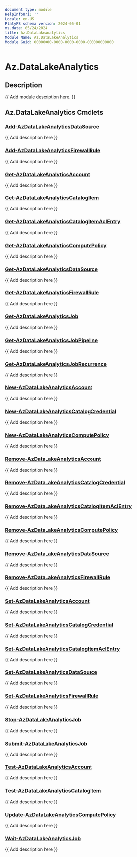 ```yaml
---
document type: module
HelpInfoUri: ''
Locale: en-US
PlatyPS schema version: 2024-05-01
ms.date: 05/24/2024
title: Az.DataLakeAnalytics
Module Name: Az.DataLakeAnalytics
Module Guid: 00000000-0000-0000-0000-000000000000
---
```


# Az.DataLakeAnalytics

## Description

{{ Add module description here. }}

## Az.DataLakeAnalytics Cmdlets

### [Add-AzDataLakeAnalyticsDataSource](Add-AzDataLakeAnalyticsDataSource.md)

{{ Add description here }}

### [Add-AzDataLakeAnalyticsFirewallRule](Add-AzDataLakeAnalyticsFirewallRule.md)

{{ Add description here }}

### [Get-AzDataLakeAnalyticsAccount](Get-AzDataLakeAnalyticsAccount.md)

{{ Add description here }}

### [Get-AzDataLakeAnalyticsCatalogItem](Get-AzDataLakeAnalyticsCatalogItem.md)

{{ Add description here }}

### [Get-AzDataLakeAnalyticsCatalogItemAclEntry](Get-AzDataLakeAnalyticsCatalogItemAclEntry.md)

{{ Add description here }}

### [Get-AzDataLakeAnalyticsComputePolicy](Get-AzDataLakeAnalyticsComputePolicy.md)

{{ Add description here }}

### [Get-AzDataLakeAnalyticsDataSource](Get-AzDataLakeAnalyticsDataSource.md)

{{ Add description here }}

### [Get-AzDataLakeAnalyticsFirewallRule](Get-AzDataLakeAnalyticsFirewallRule.md)

{{ Add description here }}

### [Get-AzDataLakeAnalyticsJob](Get-AzDataLakeAnalyticsJob.md)

{{ Add description here }}

### [Get-AzDataLakeAnalyticsJobPipeline](Get-AzDataLakeAnalyticsJobPipeline.md)

{{ Add description here }}

### [Get-AzDataLakeAnalyticsJobRecurrence](Get-AzDataLakeAnalyticsJobRecurrence.md)

{{ Add description here }}

### [New-AzDataLakeAnalyticsAccount](New-AzDataLakeAnalyticsAccount.md)

{{ Add description here }}

### [New-AzDataLakeAnalyticsCatalogCredential](New-AzDataLakeAnalyticsCatalogCredential.md)

{{ Add description here }}

### [New-AzDataLakeAnalyticsComputePolicy](New-AzDataLakeAnalyticsComputePolicy.md)

{{ Add description here }}

### [Remove-AzDataLakeAnalyticsAccount](Remove-AzDataLakeAnalyticsAccount.md)

{{ Add description here }}

### [Remove-AzDataLakeAnalyticsCatalogCredential](Remove-AzDataLakeAnalyticsCatalogCredential.md)

{{ Add description here }}

### [Remove-AzDataLakeAnalyticsCatalogItemAclEntry](Remove-AzDataLakeAnalyticsCatalogItemAclEntry.md)

{{ Add description here }}

### [Remove-AzDataLakeAnalyticsComputePolicy](Remove-AzDataLakeAnalyticsComputePolicy.md)

{{ Add description here }}

### [Remove-AzDataLakeAnalyticsDataSource](Remove-AzDataLakeAnalyticsDataSource.md)

{{ Add description here }}

### [Remove-AzDataLakeAnalyticsFirewallRule](Remove-AzDataLakeAnalyticsFirewallRule.md)

{{ Add description here }}

### [Set-AzDataLakeAnalyticsAccount](Set-AzDataLakeAnalyticsAccount.md)

{{ Add description here }}

### [Set-AzDataLakeAnalyticsCatalogCredential](Set-AzDataLakeAnalyticsCatalogCredential.md)

{{ Add description here }}

### [Set-AzDataLakeAnalyticsCatalogItemAclEntry](Set-AzDataLakeAnalyticsCatalogItemAclEntry.md)

{{ Add description here }}

### [Set-AzDataLakeAnalyticsDataSource](Set-AzDataLakeAnalyticsDataSource.md)

{{ Add description here }}

### [Set-AzDataLakeAnalyticsFirewallRule](Set-AzDataLakeAnalyticsFirewallRule.md)

{{ Add description here }}

### [Stop-AzDataLakeAnalyticsJob](Stop-AzDataLakeAnalyticsJob.md)

{{ Add description here }}

### [Submit-AzDataLakeAnalyticsJob](Submit-AzDataLakeAnalyticsJob.md)

{{ Add description here }}

### [Test-AzDataLakeAnalyticsAccount](Test-AzDataLakeAnalyticsAccount.md)

{{ Add description here }}

### [Test-AzDataLakeAnalyticsCatalogItem](Test-AzDataLakeAnalyticsCatalogItem.md)

{{ Add description here }}

### [Update-AzDataLakeAnalyticsComputePolicy](Update-AzDataLakeAnalyticsComputePolicy.md)

{{ Add description here }}

### [Wait-AzDataLakeAnalyticsJob](Wait-AzDataLakeAnalyticsJob.md)

{{ Add description here }}

